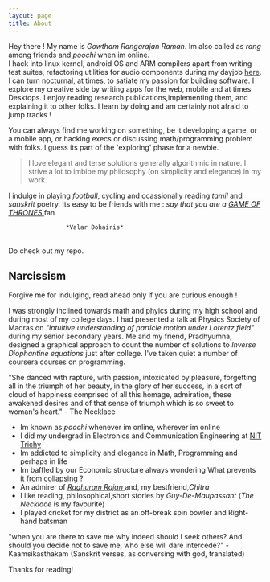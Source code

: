 ```yaml
---
layout: page
title: About
---
```


Hey there ! My name is *Gowtham Rangarajan Raman*. Im also called as *rang* among friends and *poochi* when im online. <br>
I hack into linux kernel, android OS and ARM compilers apart from writing test suites, refactoring utilities for audio components during my dayjob <a href="http://ittiam.com/en/Index.aspx">here</a>. I can turn nocturnal,  at times, to satiate my passion for building software. I explore my creative side by writing apps for the web, mobile and at times Desktops. I enjoy reading research publications,implementing them, and explaining it to other folks. I learn by doing and am certainly not afraid to jump tracks ! 

You can always find me working on something,  be it developing a game, or a mobile app, or hacking execs or discussing math/programming problem with folks. I guess its part of the 'exploring' phase for a newbie. 


>	I love elegant and terse solutions generally algorithmic in nature. I strive a lot to imbibe my philosophy (on simplicity and elegance) in my work.

I indulge in playing *football*, cycling and ocassionally reading *tamil* and *sanskrit* poetry. 
Its easy to be friends with me : *say that you are a* <a href="http://www.hbo.com/game-of-thrones"> *GAME OF THRONES* </a>fan

					*Valar Dohairis*

<br>Do check out my repo.<br>
## Narcissism
<p class="message">
  Forgive me for indulging, read ahead only if you are curious enough ! 
</p>

I was strongly inclined towards math and phyics during my high school and during most of my college days. 
I had presented a talk at Physics Society of Madras on *"Intuitive understanding of particle motion under Lorentz field"* during my senior secondary years. Me and my friend, Pradhyumna, designed a graphical approach to count the number of solutions to *Inverse Diophantine equations* just after college. I've taken quiet a number of coursera courses on programming.

<p class="message">
  "She danced with rapture, with passion, intoxicated by pleasure, forgetting all in the triumph of her beauty, in the glory of her success, in a sort of cloud of happiness comprised of all this homage, admiration, these awakened desires and of that sense of triumph which is so sweet to woman's heart." 
		- The Necklace
</p>


* Im known as *poochi* whenever im online, wherever im online
* I did my undergrad in Electronics and Communication Engineering at <a href="http://www.nitt.edu">NIT Trichy </a>
* Im addicted to simplicity and elegance in Math, Programming and perhaps in life
* Im baffled by our Economic structure always wondering What prevents it from collapsing ? 
* An admirer of <a href="http://en.wikipedia.org/wiki/Raghuram_Rajan">*Raghuram Rajan* </a> and, my bestfriend,*Chitra*
* I like reading, philosophical,short stories by *Guy-De-Maupassant* (*The Necklace* is my favourite)
* I played cricket for my district as an off-break spin bowler and Right-hand batsman

<p class="message">
"when you are there to
save me why indeed should I seek others? And should you
decide not to save me, who else will dare intercede?" 
		- Kaamsikasthakam (Sanskrit verses, as conversing with god, translated)
</p>
Thanks for reading!

